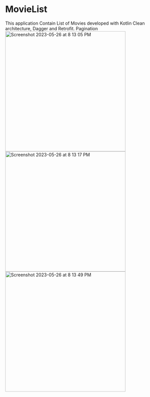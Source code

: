 # MovieList
This application Contain List of Movies developed with Kotlin Clean architecture, Dagger and Retrofit.
Pagination
<img width="382" alt="Screenshot 2023-05-26 at 8 13 05 PM" src="https://github.com/jayeshshah417/MovieList/assets/86558770/76da56ab-b9ba-4418-bf4a-08538845bab1">
<img width="382" alt="Screenshot 2023-05-26 at 8 13 17 PM" src="https://github.com/jayeshshah417/MovieList/assets/86558770/80718bba-94ca-4761-9f32-53c619e62c17">
<img width="382" alt="Screenshot 2023-05-26 at 8 13 49 PM" src="https://github.com/jayeshshah417/MovieList/assets/86558770/a57376f8-5c80-4b37-b8c1-c20846068332">

